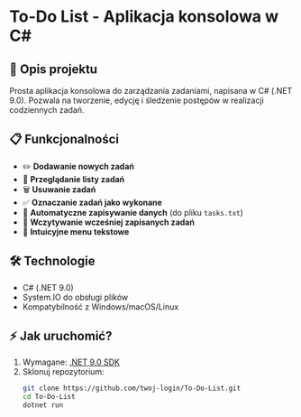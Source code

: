 # To-Do List - Aplikacja konsolowa w C#

## 🚀 Opis projektu
Prosta aplikacja konsolowa do zarządzania zadaniami, napisana w C# (.NET 9.0). Pozwala na tworzenie, edycję i śledzenie postępów w realizacji codziennych zadań.

## 📋 Funkcjonalności
- ✏️ **Dodawanie nowych zadań**
- 👀 **Przeglądanie listy zadań**
- 🗑️ **Usuwanie zadań**
- ✅ **Oznaczanie zadań jako wykonane**
- 💾 **Automatyczne zapisywanie danych** (do pliku `tasks.txt`)
- 📂 **Wczytywanie wcześniej zapisanych zadań**
- 🚪 **Intuicyjne menu tekstowe**

## 🛠️ Technologie
- C# (.NET 9.0)
- System.IO do obsługi plików
- Kompatybilność z Windows/macOS/Linux


## ⚡ Jak uruchomić?
1. Wymagane: [.NET 9.0 SDK](https://dotnet.microsoft.com/download)
2. Sklonuj repozytorium:
   ```bash
   git clone https://github.com/twoj-login/To-Do-List.git
   cd To-Do-List
   dotnet run
